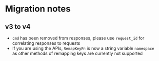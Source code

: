 # Migration notes

## v3 to v4

- `cmd` has been removed from responses, please use `request_id` for correlating responses to requests
- If you are using the APIs, `RemapKeyFn` is now a string variable `namespace` as other methods of remapping keys are currently not supported
